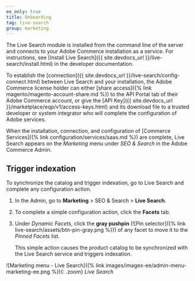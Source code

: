 ```yaml
---
ee_only: true
title: Onboarding
tag: live-search
group: marketing
---
```


The Live Search module is installed from the command line of the server and connects to your Adobe Commerce installation as a service. For instructions, see [Install Live Search]({{ site.devdocs_url }}/live-search/install.html) in the developer documentation.

To establish the [connection]({{ site.devdocs_url }}/live-search/config-connect.html) between Live Search and your installation, the Adobe Commerce license holder can either [share access]({% link magento/magento-account-share.md %}) to the API Portal tab of their Adobe Commerce account, or give the [API Key]({{ site.devdocs_url }}/marketplace/eqp/v1/access-keys.html) and its download file to a trusted developer or system integrator who will complete the configuration of Adobe services.

When the installation, connection, and configuration of [Commerce Services]({% link configuration/services/saas.md %}) are complete, Live Search appears on the _Marketing_ menu under _SEO & Search_ in the Adobe Commerce Admin.

## Trigger indexation

To synchronize the catalog and trigger indexation, go to Live Search and complete any configuration action.

1. In the Admin, go to **Marketing** > SEO & Search > **Live Search**.
1. To complete a simple configuration action, click the **Facets** tab.
1. Under _Dynamic Facets_, click the **gray pushpin** (![Pin selector]({% link live-search/assets/btn-pin-gray.png %})) of any facet to move it to the _Pinned Facets_ list.

   This simple action causes the product catalog to be synchronized with the Live Search service and triggers indexation.

![Marketing menu - Live Search]({% link images/images-ee/admin-menu-marketing-ee.png %}){: .zoom}
_Live Search_
